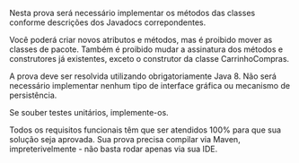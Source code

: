 Nesta prova será necessário implementar os métodos das classes conforme descrições dos Javadocs correpondentes.

Você poderá criar novos atributos e métodos, mas é proibido mover as classes de pacote. Também é proibido mudar a assinatura dos métodos e construtores já existentes, exceto o construtor da classe CarrinhoCompras.

A prova deve ser resolvida utilizando obrigatoriamente Java 8. Não será necessário implementar nenhum tipo de interface gráfica ou mecanismo de persistência.

Se souber testes unitários, implemente-os.

Todos os requisitos funcionais têm que ser atendidos 100% para que sua solução seja aprovada. Sua prova precisa compilar via Maven, impreterivelmente - não basta rodar apenas via sua IDE.
